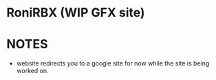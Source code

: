 # RoniRBX (WIP GFX site)

# NOTES
 - website redirects you to a google site for now while the site is being worked on.
